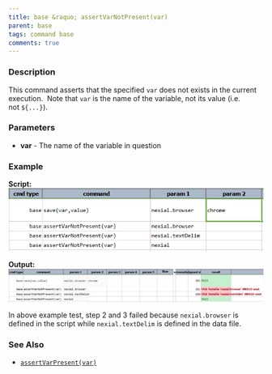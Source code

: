 ```yaml
---
title: base &raquo; assertVarNotPresent(var)
parent: base
tags: command base
comments: true
---
```



### Description
This command asserts that the specified `var` does not exists in the current execution.  Note that `var` is the name 
of the variable, not its value (i.e. not `${...}`).


### Parameters
- **var** \- The name of the variable in question


### Example
**Script:**<br/>
![](image/assertVarNotPresent(var)_01.png)

**Output:**<br/>
![](image/assertVarNotPresent(var)_02.png)

In above example test, step 2 and 3 failed because `nexial.browser` is defined in the script while 
`nexial.textDelim` is defined in the data file.


### See Also
- [`assertVarPresent(var)`](assertVarPresent(var))
